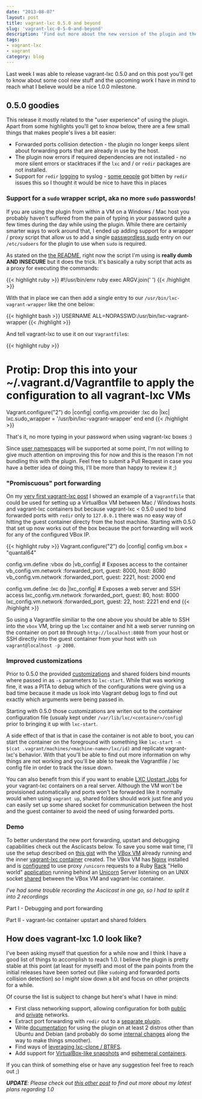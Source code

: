 ```yaml
---
date: "2013-08-07"
layout: post
title: vagrant-lxc 0.5.0 and beyond
slug: 'vagrant-lxc-0-5-0-and-beyond'
description: 'Find out more about the new version of the plugin and the upcoming work I have planned for it'
tags:
- vagrant-lxc
- vagrant
category: blog
---
```

Last week I was able to release vagrant-lxc 0.5.0 and on this post you'll get to
know about some cool new stuff and the upcoming work I have in mind to reach what
I believe would be a nice 1.0.0 milestone.


## 0.5.0 goodies

This release it mostly related to the "user experience" of using the plugin. Apart
from some highlights you'll get to know below, there are a few small things that
makes people's lives a bit easier:

* Forwarded ports collision detection - the plugin no longer keeps silent about
  forwarding ports that are already in use by the host.
* The plugin now errors if required dependencies are not installed - no more
  silent errors or stacktraces if the `lxc` and / or `redir` packages are not installed.
* Support for `redir` [logging](https://github.com/fgrehm/vagrant-lxc/wiki/Troubleshooting)
  to syslog - [some people](https://github.com/fgrehm/vagrant-lxc/issues/51#issuecomment-19782247)
  got bitten by `redir` issues this so I thought it would be nice to have this
  in places

### Support for a `sudo` wrapper script, aka no more `sudo` passwords!

If you are using the plugin from within a VM on a Windows / Mac host you probably
haven't suffered from the pain of typing in your password quite a few times during the day while using
the plugin. While there are certainly smarter ways to work around that, I ended
up adding support for a wrapper / proxy script that allow us to add a single [passwordless sudo](http://askubuntu.com/a/159009)
entry on our `/etc/sudoers` for the plugin to use when `sudo` is required.

As stated on the [the README](https://github.com/fgrehm/vagrant-lxc#avoiding-sudo-passwords),
right now the script I'm using is **really dumb AND INSECURE** but it does the
trick. It's basically a ruby script that acts as a proxy for executing the commands:

{{< highlight ruby >}}
#!/usr/bin/env ruby
exec ARGV.join(' ')
{{< /highlight >}}

With that in place we can then add a single entry to our `/usr/bin/lxc-vagrant-wrapper`
like the one below:

{{< highlight bash >}}
USERNAME ALL=NOPASSWD:/usr/bin/lxc-vagrant-wrapper
{{< /highlight >}}

And tell vagrant-lxc to use it on our `Vagrantfile`s:

{{< highlight ruby >}}
# Protip: Drop this into your ~/.vagrant.d/Vagrantfile to apply the configuration to all vagrant-lxc VMs
Vagrant.configure("2") do |config|
  config.vm.provider :lxc do |lxc|
    lxc.sudo_wrapper = '/usr/bin/lxc-vagrant-wrapper'
  end
end
{{< /highlight >}}

That's it, no more typing in your password when using vagrant-lxc boxes :)

Since [user namespaces](https://wiki.ubuntu.com/UserNamespace) will be
supported at some point, I'm not willing to give much attention on improving
this for now and this is the reason I'm not bundling this with the plugin. Feel
free to submit a Pull Request in case you have a better idea of doing this,
I'll be more than happy to review it ;)

### "Promiscuous" port forwarding

On my [very first vagrant-lxc post](/blog/2013/04/28/lxc-provider-for-vagrant#usage_on_os_x__windows)
I showed an example of a `Vagrantfile` that could be used for setting up a VirtualBox
VM between Mac / Windows hosts and vagrant-lxc containers but because vagrant-lxc < 0.5.0
used to bind forwarded ports with `redir` only to `127.0.0.1` there was no easy way of
hitting the guest container directy from the host machine. Starting with 0.5.0 that set
up now works out of the box because the port forwarding will work for any of the
configured VBox IP.

{{< highlight ruby >}}
Vagrant.configure("2") do |config|
  config.vm.box = "quantal64"

  config.vm.define :vbox do |vb_config|
    # Exposes access to the container
    vb_config.vm.network :forwarded_port, guest: 8000, host: 8080
    vb_config.vm.network :forwarded_port, guest: 2221, host: 2000
  end

  config.vm.define :lxc do |lxc_config|
    # Exposes a web server and SSH access
    lxc_config.vm.network :forwarded_port, guest: 80, host: 8000
    lxc_config.vm.network :forwarded_port, guest: 22, host: 2221
  end
end
{{< /highlight >}}

So using a Vagrantfile similiar to the one above you should be able to SSH into
the `vbox` VM, bring up the `lxc` container and hit a web server running on the
container on port `80` through `http://localhost:8080` from your host or SSH
directly into the guest container from your host with `ssh vagrant@localhost -p 2000`.

### Improved customizations

Prior to 0.5.0 the provided [customizations](https://github.com/fgrehm/vagrant-lxc#advanced-configuration)
and shared folders bind mounts where passed in as `-s` parameters to `lxc-start`.
While that was working fine, it was a PITA to debug which of the configurations
were giving us a bad time because it made us look into Vagrant debug logs to find
out exactly which arguments were being passed in.

Starting with 0.5.0 those customizations are writen out to the container configuration
file (usualy kept under `/var/lib/lxc/<container>/config`) prior to bringing
it up with `lxc-start`.

A side effect of that is that in case the container is not able to boot, you can
start the container on the foreground with something like `lxc-start -n $(cat .vagrant/machines/<machine-name>/lxc/id)`
and replicate vagrant-lxc's behavior. With that you'll be able to find out more
information on why things are not working and you'll be able to tweak the Vagrantfile
/ lxc config file in order to track the issue down.

You can also benefit from this if you want to enable [LXC Upstart Jobs](https://help.ubuntu.com/lts/serverguide/lxc.html#lxc-upstart)
for your vagrant-lxc containers on a real server. Although the VM won't be provisioned
automatically and ports won't be forwarded like it normally would when using `vagrant up`,
shared folders should work just fine and you can easily set up some shared socket
for communication between the host and the guest container to avoid the need of using
forwarded ports.

### Demo

To better understand the new port forwarding, upstart and debugging capabilities
check out the Asciicasts below. To save you some wait time, I'll use the setup
described on [this gist](https://gist.github.com/fgrehm/8084ac5442e9cb2b93fc)
with the [VBox VM](https://gist.github.com/fgrehm/8084ac5442e9cb2b93fc#file-02-vagrantfile-rb-L5-L19)
already running and the inner [vagrant-lxc container](https://gist.github.com/fgrehm/8084ac5442e9cb2b93fc#file-02-vagrantfile-rb-L21-L36)
created. The VBox VM has [Nginx](http://wiki.nginx.org/Main)
installed and is [configured](https://gist.github.com/fgrehm/8084ac5442e9cb2b93fc#file-03-provision-vbox-sh-L11-L29)
to use proxy `/unicorn` requests to a Ruby [Rack](http://rack.github.io/)
"Hello world" [application](https://gist.github.com/fgrehm/8084ac5442e9cb2b93fc#file-04-provision-lxc-sh-L33-L37)
running behind an [Unicorn](https://github.com/defunkt/unicorn) Server
listening on an UNIX socket [shared](https://gist.github.com/fgrehm/8084ac5442e9cb2b93fc#file-02-vagrantfile-rb-L29)
between the VBox VM and vagrant-lxc container.

*I've had some trouble recording the Asciicast in one go, so I had to split it
into 2 recordings*

<div class="asciicast-container">
  <script type="text/javascript" src="http://ascii.io/a/4580.js" id="asciicast-4580" async="true"></script>
  <p>
    Part I - Debugging and port forwarding
  </p>
</div>

<div class="asciicast-container">
  <script type="text/javascript" src="http://ascii.io/a/4581.js" id="asciicast-4581" async="true"></script>
  <p>
    Part II - vagrant-lxc container upstart and shared folders
  </p>
</div>

## How does vagrant-lxc 1.0 look like?

I've been asking myself that question for a while now and I think I have a good
list of things to accomplish to reach 1.0. I believe the plugin is pretty stable
at this point (at least for myself) and most of the pain points from the initial
releases have been sorted out (like `sudo`ing and forwarded ports collision detection)
so I _might_ slow down a bit and focus on other projects for a while.

Of course the list is subject to change but here's what I have in mind:

<ul>
  <li>
    First class networking support, allowing configuration for both
    <a href="https://github.com/fgrehm/vagrant-lxc/issues/119">public</a> and
    <a href="https://github.com/fgrehm/vagrant-lxc/issues/120">private</a> networks.
  </li>
  <li>
    Extract port forwarding with <code>redir</code> out to a
    <a href="https://github.com/fgrehm/vagrant-lxc/issues/101">separate plugin</a>.
  </li>
  <li>
    Write <a href="https://github.com/fgrehm/vagrant-lxc/issues?direction=desc&amp;labels=documentation&amp;page=1&amp;sort=updated">documentation</a>
    for using the plugin on at least 2 distros other than Ubuntu and Debian (and
    probably do some <a href="https://github.com/fgrehm/vagrant-lxc/issues/117#issuecomment-21866996">internal changes</a>
    along the way to make things smoother).
  </li>
  <li>
    Find ways of <a href="https://github.com/fgrehm/vagrant-lxc/issues/99">leveraging lxc-clone / BTRFS</a>.
  </li>
  <li>
    Add support for <a href="https://github.com/fgrehm/vagrant-lxc/issues/32">VirtualBox-like snapshots</a>
    and <a href="https://github.com/fgrehm/vagrant-lxc/issues/33">ephemeral containers</a>.
  </li>
</ul>

If you can think of something else or have any suggestion feel free to reach out ;)


_**UPDATE**: Please check out [this other post](/blog/2013/12/12/so-i-released-a-lot-of-vagrant-plugins-now-what-s-next)
to find out more about my latest plans regarding 1.0_

